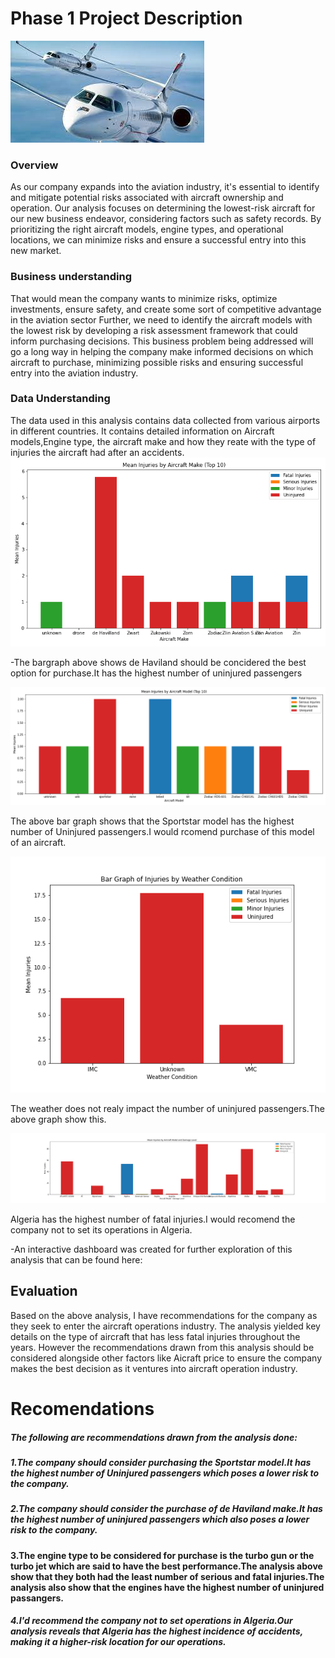 # Phase 1 Project Description
![Image_Alt](https://github.com/nyange21/dsc-phase-1-project-v3/blob/aeeab43a5658df7a24c1b14d7f3744e4eac42ab7/aircraft.jpeg)
### Overview
As our company expands into the aviation industry, it's essential to identify and mitigate potential risks associated with aircraft ownership and operation. Our analysis focuses on determining the lowest-risk aircraft for our new business endeavor, considering factors such as safety records. By prioritizing the right aircraft models, engine types, and operational locations, we can minimize risks and ensure a successful entry into this new market.
### Business understanding
That would mean the company wants to minimize risks, optimize investments, ensure safety, and create some sort of competitive advantage in the aviation sector
Further, we need to identify the aircraft models with the lowest risk by developing a risk assessment framework that could inform purchasing decisions.
This business problem being addressed will go a long way in helping the company make informed decisions on which aircraft to purchase, minimizing possible risks and ensuring successful entry into the aviation industry.

### Data Understanding
The data used in this analysis contains data collected from various airports in different countries. It contains detailed information on Aircraft models,Engine type, the aircraft make and how they reate with the type of injuries the aircraft had after an accidents.
![Image_Alt](https://github.com/nyange21/dsc-phase-1-project-v3/blob/aeeab43a5658df7a24c1b14d7f3744e4eac42ab7/graph1.png)

-The bargraph above shows de Haviland should be concidered the best option for purchase.It has the highest number of uninjured passengers

![Image_Alt](https://github.com/nyange21/dsc-phase-1-project-v3/blob/aeeab43a5658df7a24c1b14d7f3744e4eac42ab7/graph2.png)

The above bar graph shows that the Sportstar model has the highest number of Uninjured passengers.I would rcomend purchase of this model of an aircraft.

![Image_Alt](https://github.com/nyange21/dsc-phase-1-project-v3/blob/aeeab43a5658df7a24c1b14d7f3744e4eac42ab7/graph3.png)

The weather does not realy impact the number of uninjured passengers.The above graph show this.

![Image_Alt](https://github.com/nyange21/dsc-phase-1-project-v3/blob/aeeab43a5658df7a24c1b14d7f3744e4eac42ab7/graph.png)

Algeria has the highest number of fatal injuries.I would recomend the company not to set its operations in Algeria.


-An interactive dashboard was created for further exploration of this analysis that can be found here:


## Evaluation
 Based on the above analysis, I have  recommendations for the company as they seek to enter the aircraft operations industry. The analysis yielded key details on the type of aircraft that has less fatal injuries throughout the years.
 However the recommendations drawn from this analysis should be considered alongside other factors like Aicraft price to ensure the company makes the best decision as it ventures into aircraft operation industry.

# Recomendations
##### The following are recommendations drawn from the analysis done:
##### 1.The company should consider purchasing the Sportstar model.It has the highest number of Uninjured passengers which poses a lower risk to the company.
##### 2.The company should consider the purchase of de Haviland make.It has the highest number of uninjured passengers which also poses a lower risk to the company.
#### 3.The engine type to be considered for purchase is the turbo gun or the turbo jet which are said to have the best performance.The analysis above show that they both had the least number of serious and fatal injuries.The analysis also show that the engines have the highest number of uninjured passangers.
##### 4.I'd recommend the company not to set operations in Algeria.Our analysis reveals that Algeria has the highest incidence of accidents, making it a higher-risk location for our operations.
